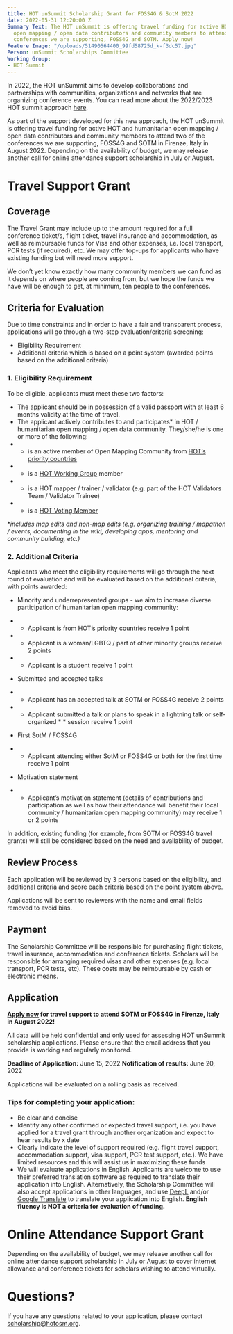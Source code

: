 ```yaml
---
title: HOT unSummit Scholarship Grant for FOSS4G & SotM 2022
date: 2022-05-31 12:20:00 Z
Summary Text: The HOT unSummit is offering travel funding for active HOT and humanitarian
  open mapping / open data contributors and community members to attend two of the
  conferences we are supporting, FOSS4G and SOTM. Apply now!
Feature Image: "/uploads/51490564400_99fd58725d_k-f3dc57.jpg"
Person: unSummit Scholarships Committee
Working Group:
- HOT Summit
---
```


In 2022, the HOT unSummit aims to develop collaborations and partnerships with communities, organizations and networks that are organizing conference events. You can read more about the 2022/2023 HOT summit approach [here](https://www.hotosm.org/updates/update-on-the-2022-and-2023-summits/).

As part of the support developed for this new approach, the HOT unSummit is offering travel funding for active HOT and humanitarian open mapping / open data contributors and community members to attend two of the conferences we are supporting, FOSS4G and SOTM in Firenze, Italy in August 2022. Depending on the availability of budget, we may release another call for online attendance support scholarship in July or August.

# Travel Support Grant

## Coverage

The Travel Grant may include up to the amount required for a full conference ticket/s, flight ticket, travel insurance and accommodation, as well as reimbursable funds for Visa and other expenses, i.e. local transport, PCR tests (if required), etc. We may offer top-ups for applicants who have existing funding but will need more support.

We don’t yet know exactly how many community members we can fund as it depends on where people are coming from, but we hope the funds we have will be enough to get, at minimum, ten people to the conferences. 

## Criteria for Evaluation

Due to time constraints and in order to have a fair and transparent process, applications will go through a two-step evaluation/criteria screening:
* Eligibility Requirement
* Additional criteria which is based on a point system (awarded points based on the additional criteria)

### 1. Eligibility Requirement

To be eligible, applicants must meet these two factors:
* The applicant should be in possession of a valid passport with at least 6 months validity at the time of travel.
* The applicant actively contributes to and participates* in HOT / humanitarian open mapping / open data community. They/she/he is one or more of the following:
* * is an active member of Open Mapping Community from [HOT’s priority countries](https://wiki.openstreetmap.org/wiki/Humanitarian_OSM_Team/Priority_countries)
* * is a [HOT Working Group](https://www.hotosm.org/community/working-groups/) member
* * is a HOT mapper / trainer / validator (e.g. part of the HOT Validators Team / Validator Trainee)
* * is a [HOT Voting Member](https://www.hotosm.org/voting-members)

**includes map edits and non-map edits (e.g. organizing training / mapathon / events, documenting in the wiki, developing apps, mentoring and community building, etc.)*

### 2. Additional Criteria

Applicants who meet the eligibility requirements will go through the next round of evaluation and will be evaluated based on the additional criteria, with points awarded:

* Minority and underrepresented groups - we aim to increase diverse participation of humanitarian open mapping community:
* * Applicant is from HOT’s priority countries receive 1 point
* * Applicant is a woman/LGBTQ / part of other minority groups receive 2 points
* * Applicant is a student receive 1 point

* Submitted and accepted talks
* * Applicant has an accepted talk at SOTM or FOSS4G receive 2 points
* * Applicant submitted a talk or plans to speak in a lightning talk or self-organized * * session receive 1 point

* First SotM / FOSS4G
* * Applicant attending either SotM or FOSS4G or both for the first time receive 1 point

* Motivation statement
* * Applicant’s motivation statement (details of contributions and participation as well as how their attendance will benefit their local community / humanitarian open mapping community) may receive 1 or 2 points 

In addition, existing funding (for example, from SOTM or FOSS4G travel grants) will still be considered based on the need and availability of budget.

## Review Process
Each application will be reviewed by 3 persons based on the eligibility, and additional criteria and score each criteria based on the point system above. 

Applications will be sent to reviewers with the name and email fields removed to avoid bias.

## Payment

The Scholarship Committee will be responsible for purchasing flight tickets, travel insurance, accommodation and conference tickets. Scholars will be responsible for arranging required visas and other expenses (e.g. local transport, PCR tests, etc). These costs may be reimbursable by cash or electronic means.

## Application

**[Apply now](https://forms.gle/nWTLFRD1g3HTiUgy5) for travel support to attend SOTM or FOSS4G in Firenze, Italy in August 2022!**

All data will be held confidential and only used for assessing HOT unSummit scholarship applications. Please ensure that the email address that you provide is working and regularly monitored.

**Deadline of Application:** June 15, 2022
**Notification of results:** June 20, 2022

Applications will be evaluated on a rolling basis as received.

### Tips for completing your application:
* Be clear and concise
* Identify any other confirmed or expected travel support, i.e. you have applied for a travel grant through another organization and expect to hear results by x date
* Clearly indicate the level of support required (e.g. flight travel support, accommodation support, visa support, PCR test support, etc.). We have limited resources and this will assist us in maximizing these funds
* We will evaluate applications in English. Applicants are welcome to use their preferred translation software as required to translate their application into English. Alternatively, the Scholarship Committee will also accept applications in other languages, and use [DeepL](https://www.deepl.com/translator) and/or [Google Translate](https://translate.google.com/) to translate your application into English. **English fluency is NOT a criteria for evaluation of funding.**

# Online Attendance Support Grant

Depending on the availability of budget, we may release another call for online attendance support scholarship in July or August to cover internet allowance and conference tickets for scholars wishing to attend virtually.

# Questions? 

If you have any questions related to your application, please contact [scholarship@hotosm.org](mailto:summit@hotosm.org). 
